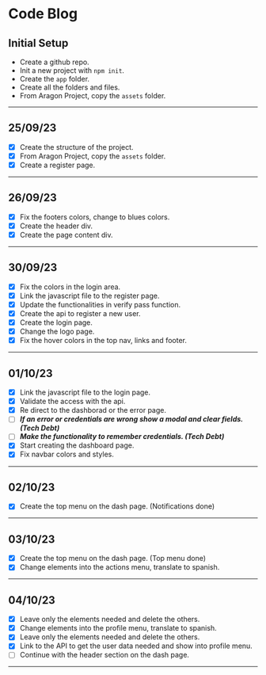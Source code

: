 # Code Blog

## Initial Setup

- Create a github repo.
- Init a new project with `npm init`.
- Create the `app` folder.
- Create all the folders and files.
- From Aragon Project, copy the `assets` folder.

---

## 25/09/23

- [x] Create the structure of the project.
- [x] From Aragon Project, copy the `assets` folder.
- [x] Create a register page.

---

## 26/09/23

- [x] Fix the footers colors, change to blues colors.
- [x] Create the header div.
- [x] Create the page content div.

---

## 30/09/23

- [x] Fix the colors in the login area.
- [x] Link the javascript file to the register page.
- [x] Update the functionalities in verify pass function.
- [x] Create the api to register a new user.
- [x] Create the login page.
- [x] Change the logo page.
- [x] Fix the hover colors in the top nav, links and footer.

---

## 01/10/23

- [x] Link the javascript file to the login page.
- [x] Validate the access with the api.
- [x] Re direct to the dashborad or the error page.
- [ ] **_If an error or credentials are wrong show a modal and clear fields. (Tech Debt)_**
- [ ] **_Make the functionality to remember credentials. (Tech Debt)_**
- [x] Start creating the dashboard page.
- [x] Fix navbar colors and styles.

---

## 02/10/23

- [x] Create the top menu on the dash page. (Notifications done)

---

## 03/10/23

- [x] Create the top menu on the dash page. (Top menu done)
- [x] Change elements into the actions menu, translate to spanish.

---

## 04/10/23

- [x] Leave only the elements needed and delete the others.
- [x] Change elements into the profile menu, translate to spanish.
- [x] Leave only the elements needed and delete the others.
- [x] Link to the API to get the user data needed and show into profile menu.
- [ ] Continue with the header section on the dash page.

---

